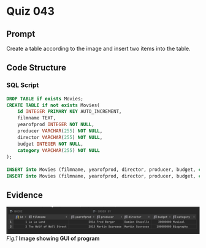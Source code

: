 # Quiz 043

## Prompt
Create a table according to the image and insert two items into the table.

## Code Structure

### SQL Script
```.sql
DROP TABLE if exists Movies;
CREATE TABLE if not exists Movies(
    id INTEGER PRIMARY KEY AUTO_INCREMENT,
    filmname TEXT,
    yearofprod INTEGER NOT NULL,
    producer VARCHAR(255) NOT NULL,
    director VARCHAR(255) NOT NULL,
    budget INTEGER NOT NULL,
    category VARCHAR(255) NOT NULL
);

INSERT into Movies (filmname, yearofprod, director, producer, budget, category) VALUES ('La La Land', 2016, 'Damien Chazelle', 'Fred Berger', 30000000, 'Musical');
INSERT into Movies (filmname, yearofprod, director, producer, budget, category) VALUES ('The Wolf of Wall Street', 2013, 'Martin Scorsese', 'Martin Scorsese', 100000000, 'Biography');
```

## Evidence

![](/Assets/Quiz043_Evidence.jpg)
*Fig.1* **Image showing GUI of program**

